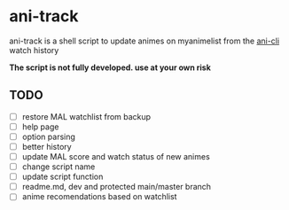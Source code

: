 # ani-track
ani-track is a shell script to update animes on myanimelist from the [ani-cli](https://github.com/pystardust/ani-cli/tree/master) watch history

**The script is not fully developed. use at your own risk**

## TODO
- [ ] restore MAL watchlist from backup
- [ ] help page
- [ ] option parsing
- [ ] better history
- [ ] update MAL score and watch status of new animes
- [ ] change script name
- [ ] update script function
- [ ] readme.md, dev and protected main/master branch
- [ ] anime recomendations based on watchlist
